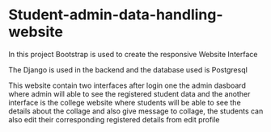 # Student-admin-data-handling-website

In this project Bootstrap is used to create the responsive Website Interface

The Django is used in the backend and the database used is Postgresql

This website contain two interfaces after login one the admin dasboard where admin will able to see the registered student data and 
the another interface is the college website where students will be able to see the details about the collage and also give message to collage,
the students can also edit their corresponding registered details from edit profile
